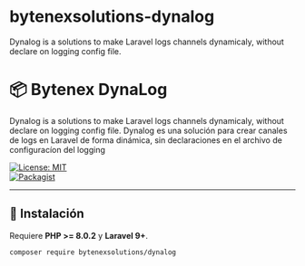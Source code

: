 # bytenexsolutions-dynalog
Dynalog is a solutions to make Laravel logs channels dynamicaly, without declare on logging config file.

# 📦 Bytenex DynaLog
Dynalog is a solutions to make Laravel logs channels dynamicaly, without declare on logging config file.
Dynalog es una solución para crear canales de logs en Laravel de forma dinámica, sin declaraciones en el archivo de 
configuracíon del logging

[![License: MIT](https://img.shields.io/badge/License-MIT-green.svg)](LICENSE)  
[![Packagist](https://img.shields.io/packagist/v/bytenex/dynalog.svg)](https://packagist.org/packages/bytenex/dynalog)  

---

## 🚀 Instalación

Requiere **PHP >= 8.0.2** y **Laravel 9+**.

```bash
composer require bytenexsolutions/dynalog

